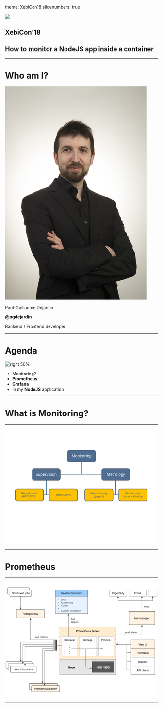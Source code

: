theme: XebiCon18
slidenumbers: true

![](https://xebicon.fr/wp-content/uploads/2018/06/Xebicon18-brongniart-tech4exec.jpg)

## XebiCon'__18__

## How to monitor a __NodeJS__ app inside a __container__

---

# Who am I?

![left filtered](pg.jpg)

Paul-Guillaume Déjardin

**@pgdejardin**

Backend / Frontend developer

---

# Agenda

![right 50%](https://cdn3.iconfinder.com/data/icons/seo-glyph-2/24/task-512.png)

- Monitoring?
- **Prometheus**
- **Grafana**
- In my **NodeJS** application

---

# What is Monitoring?

---

![inline fill](monitoring.png)

---

# Prometheus

---

![inline](prometheus.png)

---
